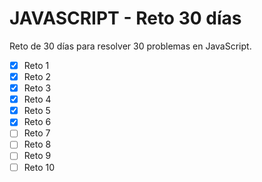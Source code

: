 # JAVASCRIPT - Reto 30 días
Reto de 30 días para resolver 30 problemas en JavaScript. 

- [x] Reto 1
- [x] Reto 2
- [x] Reto 3
- [x] Reto 4
- [x] Reto 5
- [x] Reto 6
- [ ] Reto 7
- [ ] Reto 8
- [ ] Reto 9
- [ ] Reto 10
